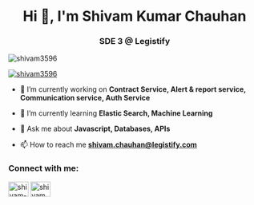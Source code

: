 <h1 align="center">Hi 👋, I'm Shivam Kumar Chauhan</h1>
<h3 align="center">SDE 3 @ Legistify</h3>

<p align="left"> <img src="https://komarev.com/ghpvc/?username=shivam3596&label=Profile%20views&color=0e75b6&style=flat" alt="shivam3596" /> </p>

<p align="left"> <a href="https://github.com/ryo-ma/github-profile-trophy"><img src="https://github-profile-trophy.vercel.app/?username=shivam3596" alt="shivam3596" /></a> </p>

- 🔭 I’m currently working on **Contract Service, Alert & report service, Communication service, Auth Service**

- 🌱 I’m currently learning **Elastic Search, Machine Learning**

- 💬 Ask me about **Javascript, Databases, APIs**

- 📫 How to reach me **shivam.chauhan@legistify.com**

<h3 align="left">Connect with me:</h3>
<p align="left">
<a href="https://linkedin.com/in/shivam-kumar-chauhan-563391a8" target="blank"><img align="center" src="https://raw.githubusercontent.com/rahuldkjain/github-profile-readme-generator/master/src/images/icons/Social/linked-in-alt.svg" alt="shivam-kumar-chauhan-563391a8" height="30" width="40" /></a>
<a href="https://instagram.com/shivam_k_chauhan" target="blank"><img align="center" src="https://raw.githubusercontent.com/rahuldkjain/github-profile-readme-generator/master/src/images/icons/Social/instagram.svg" alt="shivam_k_chauhan" height="30" width="40" /></a>
</p>
